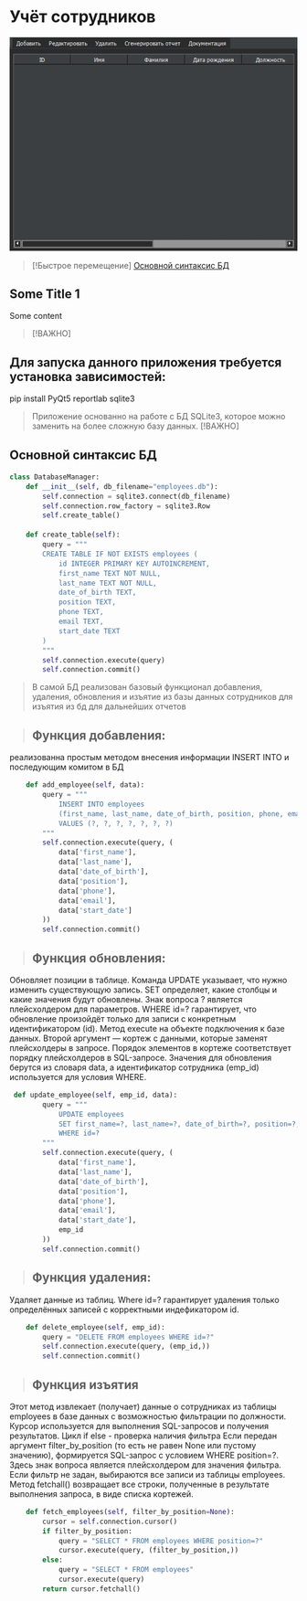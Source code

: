 # Учёт сотрудников
![img](https://github.com/RifitGG/employee-manager/blob/main/md%20files/interface.png)
> [!Быстрое перемещение]
> [Основной синтаксис БД](#Основной-синтаксис-БД)

## Some Title 1
Some content


> [!ВАЖНО]
 ## Для запуска данного приложения требуется установка зависимостей:
pip install PyQt5 reportlab sqlite3


>Приложение основанно на работе с БД SQLite3, которое можно заменить на более сложную базу данных.
> [!ВАЖНО]
## Основной синтаксис БД
```python
class DatabaseManager:
    def __init__(self, db_filename="employees.db"):
        self.connection = sqlite3.connect(db_filename)
        self.connection.row_factory = sqlite3.Row
        self.create_table()

    def create_table(self):
        query = """
        CREATE TABLE IF NOT EXISTS employees (
            id INTEGER PRIMARY KEY AUTOINCREMENT,
            first_name TEXT NOT NULL,
            last_name TEXT NOT NULL,
            date_of_birth TEXT,
            position TEXT,
            phone TEXT,
            email TEXT,
            start_date TEXT
        )
        """
        self.connection.execute(query)
        self.connection.commit()
```
>В самой БД реализован базовый функционал добавления, удаления, обновления и изъятие из базы данных сотрудников для изъятия из бд для дальнейших отчетов 

>## Функция добавления:
реализованна простым методом внесения информации INSERT INTO и последующим комитом в БД
```python
    def add_employee(self, data):
        query = """
            INSERT INTO employees
            (first_name, last_name, date_of_birth, position, phone, email, start_date)
            VALUES (?, ?, ?, ?, ?, ?, ?)
        """
        self.connection.execute(query, (
            data['first_name'],
            data['last_name'],
            data['date_of_birth'],
            data['position'],
            data['phone'],
            data['email'],
            data['start_date']
        ))
        self.connection.commit()
```
>## Функция обновления:
Обновляет позиции в таблице. 
Команда UPDATE указывает, что нужно изменить существующую запись.
SET определяет, какие столбцы и какие значения будут обновлены. 
Знак вопроса ? является плейсхолдером для параметров. 
WHERE id=? гарантирует, что обновление произойдёт только для записи с конкретным идентификатором (id).
Метод execute на объекте подключения к базе данных.
Второй аргумент — кортеж с данными, которые заменят плейсхолдеры в запросе. 
Порядок элементов в кортеже соответствует порядку плейсхолдеров в SQL-запросе.
Значения для обновления берутся из словаря data, а идентификатор сотрудника (emp_id) используется для условия WHERE.
```python
 def update_employee(self, emp_id, data):
        query = """
            UPDATE employees
            SET first_name=?, last_name=?, date_of_birth=?, position=?, phone=?, email=?, start_date=?
            WHERE id=?
        """
        self.connection.execute(query, (
            data['first_name'],
            data['last_name'],
            data['date_of_birth'],
            data['position'],
            data['phone'],
            data['email'],
            data['start_date'],
            emp_id
        ))
        self.connection.commit()
```
>## Функция удаления:
Удаляет данные из таблиц. 
Where id=? гарантирует удаления только определённых записей с корректными индефикатором id.
```python
    def delete_employee(self, emp_id):
        query = "DELETE FROM employees WHERE id=?"
        self.connection.execute(query, (emp_id,))
        self.connection.commit()
```
>## Функция изъятия 
Этот метод извлекает (получает) данные о сотрудниках из таблицы employees в базе данных с возможностью фильтрации по должности. 
Курсор используется для выполнения SQL-запросов и получения результатов.
Цикл if else - проверка наличия фильтра Если передан аргумент filter_by_position (то есть не равен None или пустому значению), формируется SQL-запрос с условием WHERE position=?. Здесь знак вопроса является плейсхолдером для значения фильтра. Если фильтр не задан, выбираются все записи из таблицы employees.
Метод fetchall() возвращает все строки, полученные в результате выполнения запроса, в виде списка кортежей.
```python
    def fetch_employees(self, filter_by_position=None):
        cursor = self.connection.cursor()
        if filter_by_position:
            query = "SELECT * FROM employees WHERE position=?"
            cursor.execute(query, (filter_by_position,))
        else:
            query = "SELECT * FROM employees"
            cursor.execute(query)
        return cursor.fetchall()
```

